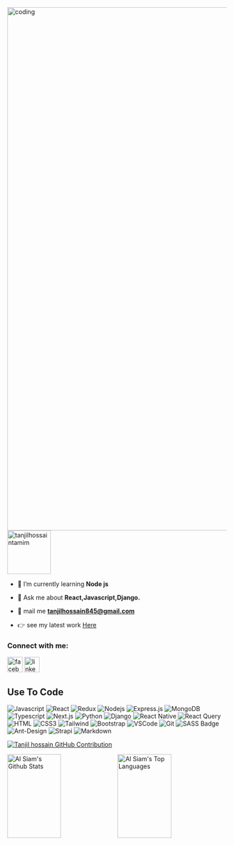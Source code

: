 <img src="https://i.ibb.co/YZ5TNnR/github-header-image.png" align="right" alt="coding" width="1200">
<!-- <h1 align="center">Hi 👋, I'm Tanjil.</h1>
<h3 align="center">A passionate web developer from Bangladesh.</h3> -->
<p align="left"> <img src="https://komarev.com/ghpvc/?username=tanjilhossaintamim&label=Profile%20views&color=0e75b6&style=flat" alt="tanjilhossaintamim" width="100" /> </p>




- 🌱 I’m currently learning **Node js**

<!-- - 👨‍💻 All of my projects are available at [https://tanjilhossainportfolio.netlify.app/](https://tanjilhossainportfolio.netlify.app/) -->

- 💬 Ask me about **React,Javascript,Django.**

- 📧 mail me **tanjilhossain845@gmail.com**
- 👉 see my latest work <a href="https://tanjilhossain.vercel.app/" target="_blank">Here</a>

<h3 align="left">Connect with me:</h3>
<p align="left">
<a href="https://fb.com/innosent.boy.Iam" target="_blank"><img src="https://img.shields.io/static/v1?message=facebook&logo=facebook&label=&color=4267B2&logoColor=white&labelColor=&style=for-the-badge" height="35" alt="facebook logo"  /></a>
<a href="https://linkedin.com/in/tanjilhossain" target="_blank"><img src="https://img.shields.io/static/v1?message=LinkedIn&logo=linkedin&label=&color=0077B5&logoColor=white&labelColor=&style=for-the-badge" height="35" alt="linkedin logo"  /></a>
</p>


## Use To Code

![Javascript](https://img.shields.io/badge/Javascript-F0DB4F?style=for-the-badge&labelColor=black&logo=javascript&logoColor=F0DB4F)
![React](https://img.shields.io/badge/-React-61DBFB?style=for-the-badge&labelColor=black&logo=react&logoColor=61DBFB)
![Redux](https://img.shields.io/badge/Redux-593D88?style=for-the-badge&logo=redux&logoColor=white)
![Nodejs](https://img.shields.io/badge/Nodejs-3C873A?style=for-the-badge&labelColor=black&logo=node.js&logoColor=3C873A)
![Express.js](https://img.shields.io/badge/Express.js-000000?style=for-the-badge&logo=express&logoColor=white)
![MongoDB](https://img.shields.io/badge/MongoDB-4EA94B?style=for-the-badge&logo=mongodb&logoColor=white)
![Typescript](https://img.shields.io/badge/Typescript-007acc?style=for-the-badge&labelColor=black&logo=typescript&logoColor=007acc)
![Next.js](https://img.shields.io/badge/next.js-000000?style=for-the-badge&logo=nextdotjs&logoColor=white)
![Python](https://img.shields.io/badge/Python-055a9c?style=for-the-badge&labelColor=black&logo=Python&logoColor=055a9c)
![Django](https://img.shields.io/badge/Django-092e03?style=for-the-badge&labelColor=black&logo=Django&logoColor=092e03)
![React Native](https://img.shields.io/badge/React_Native-20232A?style=for-the-badge&logo=react&logoColor=61DAFB)
![React Query](https://img.shields.io/badge/-React_Query-FF4154?style=for-the-badge&logo=react%20query&logoColor=white)
![HTML](https://img.shields.io/badge/HTML5-E34F26?style=for-the-badge&logo=html5&logoColor=white)
![CSS3](https://img.shields.io/badge/CSS3-1572B6?style=for-the-badge&logo=css3&logoColor=white)
![Tailwind](https://img.shields.io/badge/Tailwind_CSS-092749?style=for-the-badge&logo=tailwindcss&logoColor=06B6D4&labelColor=000000)
![Bootstrap](https://img.shields.io/badge/Bootstrap-563D7C?style=for-the-badge&logo=bootstrap&logoColor=white)
![VSCode](https://img.shields.io/badge/Visual_Studio-0078d7?style=for-the-badge&logo=visual%20studio&logoColor=white)
![Git](https://img.shields.io/badge/Git-F05032?style=for-the-badge&logo=git&logoColor=white)
![SASS Badge](https://img.shields.io/badge/Sass-CC6699?style=for-the-badge&logo=sass&logoColor=white) 
![Ant-Design](https://img.shields.io/badge/AntDesign-0170FE?style=for-the-badge&logo=antdesign&logoColor=white) 
![Strapi](https://img.shields.io/badge/strapi-2E7EEA?style=for-the-badge&logo=strapi&logoColor=white) 
![Markdown](https://img.shields.io/badge/Markdown-000000?style=for-the-badge&logo=markdown&logoColor=white) 

<div align="left">
  
 <p align="left">
  <a href="https://github.com/Tanjilhossaintamim">
    <img src="https://github-profile-summary-cards.vercel.app/api/cards/profile-details?username=Tanjilhossaintamim&theme=radical" alt="Tanjil hossain GitHub Contribution"/>
  </a>
</p>
  
  <a> 
    <a href="https://github.com/Tanjilhossaintamim"><img alt="Al Siam's Github Stats" src="https://denvercoder1-github-readme-stats.vercel.app/api?username=Tanjilhossaintamim&show_icons=true&count_private=true&theme=react&border_color=7F3FBF&bg_color=0D1117&title_color=F85D7F&icon_color=F8D866" height="192px" width="49.5%"/></a>
  <a href="https://github.com/Tanjilhossaintamim"><img alt="Al Siam's Top Languages" src="https://denvercoder1-github-readme-stats.vercel.app/api/top-langs/?username=Tanjilhossaintamim&langs_count=8&layout=compact&theme=react&border_color=7F3FBF&bg_color=0D1117&title_color=F85D7F&icon_color=F8D866" height="192px" width="49.5%"/></a>
  <br/>
</a>
</div>






